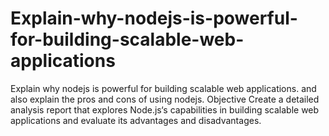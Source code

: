 # Explain-why-nodejs-is-powerful-for-building-scalable-web-applications
Explain why nodejs is powerful for building scalable web applications. and also explain the pros and cons of using nodejs. Objective Create a detailed analysis report that explores Node.js‘s capabilities in building scalable web applications and evaluate its advantages and disadvantages.
